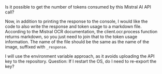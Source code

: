 Is it possible to get the number of tokens consumed by this Mistral AI API call?

Now, in addition to printing the response to the console, I would like the code to also write the response and token usage to a markdown file. According to the Mistral OCR documentation, the client.ocr.process function returns markdown, so you just need to join that to the token usage information. The name of the file should be the same as the name of the image, suffixed with `_response`. 

I will use the environment variable approach, as it avoids uploading the API key to the repository. Question: If I restart the OS, do I need to re-export the key?
